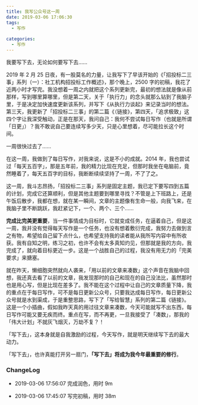 ```yaml
---
title: 我写公众号这一周
date: 2019-03-06 17:06:30
tags:
  - 写作
  
categories:
  - 写作
---
```

我要写下去，无论如何要写下去……

<!--more-->

2019 年 2 月 25 日夜，有一股莫名的力量，让我写下了早该开始的《「招投标二三事」系列（一）：社工机构招投标工作概述》，那个晚上，2500 字的初稿，我花了近两小时才写完。我没想着一周之内就把这个系列更新完，最初的想法就是像从前那样，写到哪里算哪里，但是第二天，关于「执行力」的念头就那么钻到了我脑子里，于是决定加快速度更新该系列，并写下《从执行力谈起》来记录当时的想法。第三天，我更新了「招投标二三事」的第二篇《（链接》，第四天，「追求极致」这四个字让我深受触动，正是在那天，我问自己：我何不尝试每日写作（也就是所谓「日更」）？我不敢说自己要连续写多少天，只是心里想着，尽可能拉长这个时间。

一周很快过去了……

在这一周，我做到了每日写作，对我来说，这是不小的成就。2014 年，我也尝试过「每天五百字」，那是五年前，我的精力比现在充足，但那时我坐在电脑前，竟然睡着了，每天五百字的目标，我断断续续坚持了一周，不了了之。

这一周，我斗志昂扬，「招投标二三事」系列是固定主题，我已定下要写四到五篇的计划，完成它还算顺利，但是其他主题要到哪里寻找？不管是上下班路上，还是午饭后散步，我都在想，就在某一瞬间，文章的主题像有生命一般，向我飞来，在我脑子里不断跳跃，我赶紧记下，一个、两个、三个……

**完成比完美更重要**，当一件事情成为目标时，它就变成任务，在逼着自己，但是这一周，我并没有觉得每天写作是一个任务，也没有想着敷衍完成，我努力去做到言之有物，希望给自己留下点什么，也希望支持我的读者能从我所写内容中有所收获。我有自知之明，练习之初，也许不会有太多真知灼见，但那就是我的方向，我完成了，就向着目标更近一步。这是一个战胜自己的过程，我没有用无力的「完美要求」来搪塞。

就在昨天，懒细胞突然就向人袭来，「用以前的文章来凑数」这个声音在我脑中回想，我还真去看了以前的文章，我发现那时的自己和现在的自己没法比，虽然那时也是用心写，但是比现在差多了。我不能在这个过程中让自己的文章质量下降，我的重点在于每日写作，可不是每日更新公众号，只要我达成每日写作，每日更新公众号就是水到渠成，于是重整思路，写下了「写给智慧」系列的第二篇《链接》。这是一个小插曲，假如我昨天真的用过往文章来凑数，今天可能就写不出东西，每日写作可能又要无疾而终。重点在写，而不再更，一旦我接受了「凑数」，那我的「伟大计划」不就灰飞烟灭，万劫不复？！

「写下去」，这本身就是自我激励的过程，今天写作，就是明天继续写下去的最大动力。

「写下去」，也许真能打开另一扇门，**「写下去」将成为我今年最重要的修行**。

### ChangeLog
- 2019-03-06 17:56:07 完成润色，用时 9m

- 2019-03-06 17:45:07 写完初稿，用时 38m

  